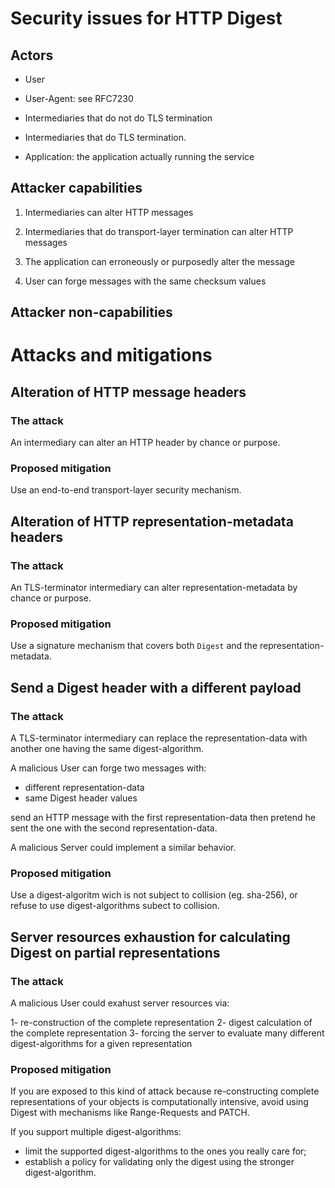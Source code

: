# Security issues for HTTP Digest

## Actors

- User
- User-Agent: see RFC7230
- Intermediaries that do not do TLS termination
- Intermediaries that do TLS termination.

- Application: the application actually running the service

## Attacker capabilities

1. Intermediaries can alter HTTP messages

2. Intermediaries that do transport-layer termination can alter HTTP messages

3. The application can erroneously or purposedly alter the message

4. User can forge messages with the same checksum values

## Attacker non-capabilities

# Attacks and mitigations

## Alteration of HTTP message headers

### The attack

An intermediary can alter an HTTP header by chance or purpose.

### Proposed mitigation

Use an end-to-end transport-layer security mechanism.


## Alteration of HTTP representation-metadata headers

### The attack

An TLS-terminator intermediary can alter representation-metadata by chance or purpose.

### Proposed mitigation

Use a signature mechanism that covers both `Digest` and the representation-metadata.

## Send a Digest header with a different payload

### The attack

A TLS-terminator intermediary can replace the representation-data with another
one having the same digest-algorithm.

A malicious User can forge two messages with:

  - different representation-data
  - same Digest header values
  
send an HTTP message with the first representation-data
then pretend he sent the one with the second representation-data.

A malicious Server could implement a similar behavior.

### Proposed mitigation

Use a digest-algoritm wich is not subject to collision (eg. sha-256),
or refuse to use digest-algorithms subect to collision.

## Server resources exhaustion for calculating Digest on partial representations

### The attack

A malicious User could exahust server resources via:

1- re-construction of the complete representation
2- digest calculation of the complete representation
3- forcing the server to evaluate many different digest-algorithms for a given representation

### Proposed mitigation

If you are exposed to this kind of attack because 
re-constructing complete representations of your 
objects is computationally intensive, avoid using
Digest with mechanisms like Range-Requests and PATCH.

If you support multiple digest-algorithms:

- limit the supported digest-algorithms to the
  ones you really care for;
- establish a policy for validating only the digest
  using the stronger digest-algorithm.

